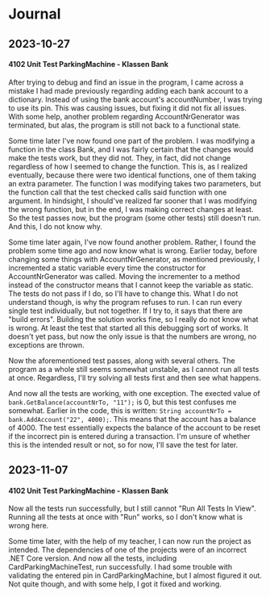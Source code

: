 Journal
=============

2023-10-27
---------------

#### 4102 Unit Test ParkingMachine - Klassen Bank
After trying to debug and find an issue in the program, I came across a mistake I had made previously regarding 
adding each bank account to a dictionary. Instead of using the bank account's accountNumber, I was trying to use its pin. 
This was causing issues, but fixing it did not fix all issues. With some help, another problem regarding AccountNrGenerator
was terminated, but alas, the program is still not back to a functional state.

Some time later I've now found one part of the problem. I was modifying a function in the class Bank, and I was fairly certain
that the changes would make the tests work, but they did not. They, in fact, did not change regardless of how I seemed to change
the function. This is, as I realized eventually, because there were two identical functions, one of them taking an extra 
parameter. The function I was modifying takes two parameters, but the function call that the test checked calls said function
with one argument. In hindsight, I should've realized far sooner that I was modifying the wrong function, but in the end,
I was making correct changes at least. So the test passes now, but the program (some other tests) still doesn't run. And this,
I do not know why.

Some time later again, I've now found another problem. Rather, I found the problem some time ago and now know what is wrong.
Earlier today, before changing some things with AccountNrGenerator, as mentioned previously, I incremented a static variable
every time the constructor for AccountNrGenerator was called. Moving the incrementer to a method instead of the constructor 
means that I cannot keep the variable as static. The tests do not pass if I do, so I'll have to change this. What I do not
understand though, is why the program refuses to run. I can run every single test individually, but not together. If I try to, 
it says that there are "build errors". Building the solution works fine, so I really do not know what is wrong. At least
the test that started all this debugging sort of works. It doesn't yet pass, but now the only issue is that the numbers are
wrong, no exceptions are thrown.

Now the aforementioned test passes, along with several others. The program as a whole still seems somewhat unstable, as I cannot
run all tests at once. Regardless, I'll try solving all tests first and then see what happens.

And now all the tests are working, with one exception. The exected value of `bank.GetBalance(accountNrTo, "11");` is 0, but
this test confuses me somewhat. Earlier in the code, this is written: `String accountNrTo = bank.AddAccount("22", 4000);`. 
This means that the account has a balance of 4000. The test essentially expects the balance of the account to be reset if
the incorrect pin is entered during a transaction. I'm unsure of whether this is the intended result or not, so for now, I'll 
save the test for later.

2023-11-07 
------------

#### 4102 Unit Test ParkingMachine - Klassen Bank
Now all the tests run successfully, but I still cannot "Run All Tests In View". Running all the tests at once with "Run" works,
so I don't know what is wrong here. 

Some time later, with the help of my teacher, I can now run the project as intended. The dependencies of one of the projects 
were of an incorrect .NET Core version. And now all the tests, including CardParkingMachineTest, run successfully. 
I had some trouble with validating the entered pin in CardParkingMachine, but I almost figured it out. Not quite though, and
with some help, I got it fixed and working.
